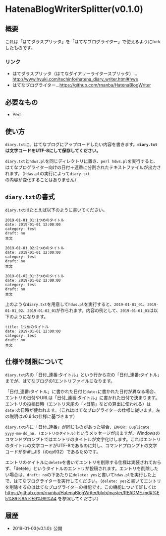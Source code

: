 # HatenaBlogWriterSplitter(v0.1.0)

## 概要
これは「はてダラスプリッタ」を「はてなブログライター」で使えるようにforkしたものです。

### リンク
- はてダラスプリッタ（はてなダイアリーライタースプリッタ）…http://www.hyuki.com/techinfo/hatena_diary_writer.html#hws
- はてなブログライター…https://github.com/rnanba/HatenaBlogWriter

## 必要なもの
- Perl

## 使い方
``diary.txt``に、はてなブログにアップロードしたい内容を書きます。**``diary.txt``は文字コードをUTF-8にして保存してください。**

``diary.txt``と``hdws.pl``を同じディレクトリに置き、``perl hdws.pl``を実行すると、はてなブログライター向けの日付＋連番に分割されたテキストファイルが出力されます。（``hdws.pl``の実行によって``diary.txt``の内容が変化することはありません）

## ``diary.txt``の書式

``diary.txt``はたとえば以下のように書いてください。

```
2019-01-01_01:1つめのタイトル
date: 2019-01-01 12:00:00
category: test
draft: no
本文

2019-01-01_02:2つめのタイトル
date: 2019-01-01 12:00:00
category: test
draft: no
本文

2019-01-02_01:3つめのタイトル
date: 2019-01-02 12:00:00
category: test
draft: no
本文
```

上のような``diary.txt``を用意して``hdws.pl``を実行すると、``2019-01-01_01``、``2019-01-01_02``、``2019-01-02_01``が作られます。内容の例として、``2019-01-01_01``は以下のようになります。

```
title: 1つめのタイトル
date: 2019-01-01 12:00:00
category: test
draft: no
本文

```

## 仕様や制限について

``diary.txt``内の「日付_連番:タイトル」という行から次の「日付_連番:タイトル」までが、はてなブログの1エントリファイルになります。

「日付_連番:タイトル」に書かれた日付と``date:``に書かれた日付が異なる場合、エントリの日付やURLは「日付_連番:タイトル」に書かれた日付で決まります。エントリの投稿日時（エントリ末尾の「×日前」などの算出に使われる）は``date:``の日時が使われます。（これははてなブログライターの仕様に従います。左の説明はv0.8.1の仕様に基づきます）

``diary.txt``内に「日付_連番」が同じものがあった場合、``ERROR: Duplicate yyyy-mm-dd_nn. (エントリのタイトル)``というメッセージが出ますが、Windowsのコマンドプロンプトではエントリのタイトルが文字化けします。これはエントリのタイトルの文字コードがUTF-8であるのに対し、コマンドプロンプトの文字コードがShift_JIS（のcp932）であるためです。

エントリのタイトルに``delete``を書いてエントリを削除する仕様は実装されておらず、「detete」というタイトルのエントリが投稿されます。エントリを削除したい場合は、``draft: no``の下あたりに``delete: yes``と書いて``hdws.pl``を実行した上で、はてなブログライターを実行してください。（``delete: yes``と書いてエントリを削除するのははてなブログライターの機能です。この機能について詳しくは https://github.com/rnanba/HatenaBlogWriter/blob/master/README.md#%E5%89%8A%E9%99%A4 を参照してください）

## 履歴
- 2019-01-03(v0.1.0): 公開
